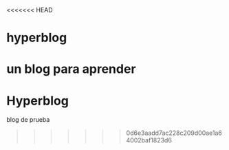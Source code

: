 <<<<<<< HEAD
# hyperblog
un blog para aprender
=======
# Hyperblog
blog de prueba
>>>>>>> 0d6e3aadd7ac228c209d00ae1a64002baf1823d6
